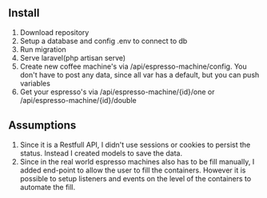 ## Install
1. Download repository
2. Setup a database and config .env to connect to db
3. Run migration
4. Serve laravel(php artisan serve)
5. Create new coffee machine's via /api/espresso-machine/config. You don't have to post any data, since all var has a default, but you can push variables
6. Get your espresso's via /api/espresso-machine/{id}/one or /api/espresso-machine/{id}/double 

## Assumptions
1. Since it is a Restfull API, I didn't use sessions or cookies to persist the status. Instead I created models to save the data.
2. Since in the real world espresso machines also has to be fill manually, I added end-point to allow the user to fill the containers. However it is possible to setup listeners and events on the level of the containers to automate the fill.

